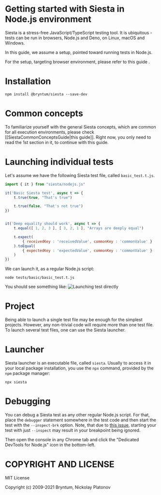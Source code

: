 Getting started with Siesta in Node.js environment
================================================

Siesta is a stress-free JavaScript/TypeScript testing tool. It is ubiquitous - tests can be run in browsers, Node.js and Deno, on Linux, macOS and Windows.

In this guide, we assume a setup, pointed toward running tests in Node.js. 

For the setup, targeting browser environment, please refer to this guide <Getting started with Siesta in browser environment>.

Installation
============

```shell
npm install @bryntum/siesta --save-dev
```

Common concepts
===============

To familiarize yourself with the general Siesta concepts, which are common for all execution environments, please check [[SiestaCommonConceptsGuide|this guide]]. Right now, you only need to read the 1st section in it, to continue with this guide.


Launching individual tests
===============

Let's assume we have the following Siesta test file, called `basic_test.t.js`.

```javascript
import { it } from "siesta/nodejs.js"

it('Basic Siesta test', async t => {
    t.true(true, "That's true")

    t.true(false, "That's not true")
})


it('Deep equality should work', async t => {
    t.equal([ 1, 2, 3 ], [ 3, 2, 1 ], "Arrays are deeply equal")

    t.expect(
        { receivedKey : 'receivedValue', commonKey : 'commonValue' }
    ).toEqual(
        { expectedKey : 'expectedValue', commonKey : 'commonValue' }
    )
})
```

We can launch it, as a regular Node.js script:

```shell
node tests/basic/basic_test.t.js
```

You should see something like:
![Launching test directly](media://getting_started_nodejs/getting_started_nodejs_1.jpg)


Project
=======

Being able to launch a single test file may be enough for the simplest projects. However, any non-trivial code will require more than one test file. To launch several test files, one can use the Siesta launcher.  


Launcher
=======

Siesta launcher is an executable file, called `siesta`. Usually to access it in your local package installation, you use the `npx` command, provided by the `npm` package manager: 

```shell
npx siesta
```

Debugging
=========

You can debug a Siesta test as any other regular Node.js script. For that, place the `debugger` statement somewhere in the test code and then start the test with the `--inspect-brk` option. Note, that due to [this issue](https://github.com/nodejs/node/issues/25215), starting your test with just `--inspect` may result in your breakpoint being ignored. 

Then open the console in any Chrome tab and click the "Dedicated DevTools for Node.js" icon in the bottom-left.


COPYRIGHT AND LICENSE
=================

MIT License

Copyright (c) 2009-2021 Bryntum, Nickolay Platonov
